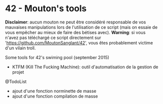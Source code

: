 42 - Mouton's tools
===================

**Disclaimer**: aucun mouton ne peut être considéré responsable de vos mauvaises manipulations lors de l'utilisation de ce script (mais on essaie de vous empêcher au mieux de faire des bétises avec).
**Warning**: si vous n'avez pas téléchargé ce script directement sur 'https://github.com/MoutonSanglant/42', vous êtes probablement victime d'un vilain troll.

Some tools for 42's swiming pool (september 2015)
- KTFM (Kill The Fucking Machine): outil d'automatisation de la gestion de projet

@TodoList
- ajout d'une fonction norminette de masse
- ajout d'une fonction compilation de masse
